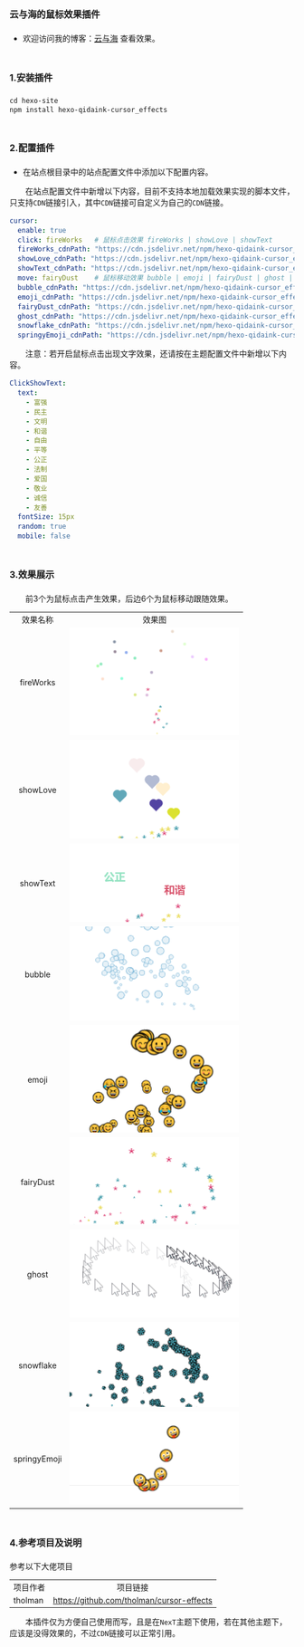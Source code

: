 # <font size=3>云与海的鼠标效果插件</font>

- 欢迎访问我的博客：<a href="https://qidaink.github.io/" target="_blank">云与海</a> 查看效果。

# <font size=3>1.安装插件</font>

```shell
cd hexo-site
npm install hexo-qidaink-cursor_effects
```

# <font size=3>2.配置插件</font>

- 在站点根目录中的站点配置文件中添加以下配置内容。

&emsp;&emsp;在站点配置文件中新增以下内容，目前不支持本地加载效果实现的脚本文件，只支持`CDN`链接引入，其中`CDN`链接可自定义为自己的`CDN`链接。

```yaml
cursor:
  enable: true
  click: fireWorks   # 鼠标点击效果 fireWorks | showLove | showText
  fireWorks_cdnPath: "https://cdn.jsdelivr.net/npm/hexo-qidaink-cursor_effects@latest/click/fireWorks.js"
  showLove_cdnPath: "https://cdn.jsdelivr.net/npm/hexo-qidaink-cursor_effects@latest/click/showLove.js"
  showText_cdnPath: "https://cdn.jsdelivr.net/npm/hexo-qidaink-cursor_effects@latest/click/showText.js"
  move: fairyDust    # 鼠标移动效果 bubble | emoji | fairyDust | ghost | snowflake | springyEmoji
  bubble_cdnPath: "https://cdn.jsdelivr.net/npm/hexo-qidaink-cursor_effects@latest/move/bubbleCursor.js"
  emoji_cdnPath: "https://cdn.jsdelivr.net/npm/hexo-qidaink-cursor_effects@latest/move/emojiCursor.js"
  fairyDust_cdnPath: "https://cdn.jsdelivr.net/npm/hexo-qidaink-cursor_effects@latest/move/fairyDustCursor.js"
  ghost_cdnPath: "https://cdn.jsdelivr.net/npm/hexo-qidaink-cursor_effects@latest/move/ghostCursor.js"
  snowflake_cdnPath: "https://cdn.jsdelivr.net/npm/hexo-qidaink-cursor_effects@latest/move/snowflakeCursor.js"
  springyEmoji_cdnPath: "https://cdn.jsdelivr.net/npm/hexo-qidaink-cursor_effects@latest/move/springyEmojiCursor.js"
```

&emsp;&emsp;注意：若开启鼠标点击出现文字效果，还请按在主题配置文件中新增以下内容。

```yaml
ClickShowText:
  text:
    - 富强
    - 民主
    - 文明
    - 和谐
    - 自由
    - 平等
    - 公正
    - 法制
    - 爱国
    - 敬业
    - 诚信
    - 友善
  fontSize: 15px
  random: true
  mobile: false
```

# <font size=3>3.效果展示</font>

&emsp;&emsp;前3个为鼠标点击产生效果，后边6个为鼠标移动跟随效果。

<table>
    <tr>
        <td align="center">效果名称</td>
        <td align="center">效果图</td>
    </tr>
    <tr>
        <td align="center">fireWorks</td>
        <td align="center"><img src="./images/fireWorks.png" ></td>
    </tr>
    <tr>
        <td align="center">showLove</td>
        <td align="center"><img src="./images/showLove.png" ></td>
    </tr>
    <tr>
        <td align="center">showText</td>
        <td align="center"><img src="./images/showText.png" ></td>
    </tr>
    <tr>
        <td align="center">bubble</td>
        <td align="center"><img src="./images/bubble.png" ></td>
    </tr>
    <tr>
        <td align="center">emoji</td>
        <td align="center"><img src="./images/emoji.png" ></td>
    </tr>
    <tr>
        <td align="center">fairyDust</td>
        <td align="center"><img src="./images/fairyDust.png" ></td>
    </tr>
    <tr>
        <td align="center">ghost</td>
        <td align="center"><img src="./images/ghost.png" ></td>
    </tr>
    <tr>
        <td align="center">snowflake</td>
        <td align="center"><img src="./images/snowflake.png" ></td>
    </tr>
    <tr>
        <td align="center">springyEmoji</td>
        <td align="center"><img src="./images/springyEmoji.png"  ></td>
    </tr>
</table>

# <font size=3>4.参考项目及说明</font>

参考以下大佬项目

<table>
    <tr>
        <td align="center">项目作者</td>
        <td align="center">项目链接</td>
    </tr>
  <tr>
    <td align="left">
    tholman
    </td>
    <td align="left">
    <a href="https://github.com/tholman/cursor-effects" target="_blank">https://github.com/tholman/cursor-effects</a>
    </td>
  </tr>
<table>

&emsp;&emsp;本插件仅为方便自己使用而写，且是在`NexT`主题下使用，若在其他主题下，应该是没得效果的，不过`CDN`链接可以正常引用。